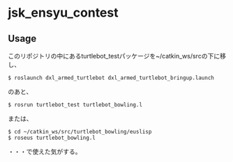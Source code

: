 # jsk_ensyu_contest

## Usage
このリポジトリの中にあるturtlebot_testパッケージを~/catkin_ws/srcの下に移し、
```
$ roslaunch dxl_armed_turtlebot dxl_armed_turtlebot_bringup.launch
```
のあと、
```
$ rosrun turtlebot_test turtlebot_bowling.l
```
または、
```
$ cd ~/catkin_ws/src/turtlebot_bowling/euslisp
$ roseus turtlebot_bowling.l
```
・・・で使えた気がする。
